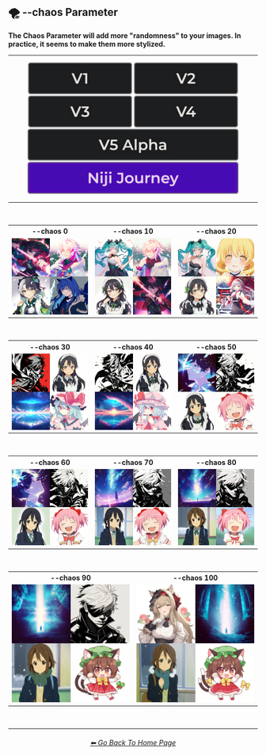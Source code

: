 <h2>🌪 --chaos Parameter</h2>
<b>The Chaos Parameter will add more "randomness" to your images. In practice, it seems to make them more stylized.</b>
<br>

<hr><!--------------->

<div align="center">

[<img src="/Images/Repo_Parts/Buttons/Version_Buttons/button_version_V1_inactive.webp?raw=true" alt="MidJourney V1" height="64" />](/Pages/MJ_V1/Comparison_Pages/Parameters/Chaos_Comparison.md)
[<img src="/Images/Repo_Parts/Buttons/Version_Buttons/button_version_V2_inactive.webp?raw=true" alt="MidJourney V2" height="64" />](/Pages/MJ_V2/Comparison_Pages/Parameters/Chaos_Comparison.md)
[<img src="/Images/Repo_Parts/Buttons/Version_Buttons/button_version_V3_inactive.webp?raw=true" alt="MidJourney V3" height="64" />](/Pages/MJ_V3/Comparison_Pages/Parameters/Chaos_Comparison.md)
[<img src="/Images/Repo_Parts/Buttons/Version_Buttons/button_version_V4_inactive.webp?raw=true" alt="MidJourney V4" height="64" />](/Pages/MJ_V4/Comparison_Pages/Parameters/Chaos_Comparison/Chaos_Comparison.md)
<br>
[<img src="/Images/Repo_Parts/Buttons/Version_Buttons/button_version_V5_Alpha_inactive_half.webp?raw=true" alt="MidJourney V5" height="64" />](/Pages/MJ_V5/Comparison_Pages/Parameters/Chaos_Comparison.md)
[<img src="/Images/Repo_Parts/Buttons/Version_Buttons/button_version_niji_active_half.webp?raw=true" alt="Niji Journey" height="64" />]()

</div>

<hr>
<br>

<div align="center">

<table>
	<tr align=center valign=middle>
		<th>--chaos 0</th>
		<th>--chaos 10</th>
		<th>--chaos 20</th>
	</tr>
	<tr align=center valign=middle>
		<td>
			<img src="/Images/Niji_Journey/Comparison_Page_Images/Chaos_Comparison/Anime_chaos_0.webp?raw=true" width="256" />
		</td>
		<td>
			<img src="/Images/Niji_Journey/Comparison_Page_Images/Chaos_Comparison/Anime_chaos_10.webp?raw=true" width="256" />
		</td>
		<td>
			<img src="/Images/Niji_Journey/Comparison_Page_Images/Chaos_Comparison/Anime_chaos_20.webp?raw=true" width="256" />
		</td>
	</tr>
</table>

<br>

<table>
	<tr align=center valign=middle>
		<th>--chaos 30</th>
		<th>--chaos 40</th>
		<th>--chaos 50</th>
	</tr>
	<tr align=center valign=middle>
		<td>
			<img src="/Images/Niji_Journey/Comparison_Page_Images/Chaos_Comparison/Anime_chaos_30.webp?raw=true" width="256" />
		</td>
		<td>
			<img src="/Images/Niji_Journey/Comparison_Page_Images/Chaos_Comparison/Anime_chaos_40.webp?raw=true" width="256" />
		</td>
		<td>
			<img src="/Images/Niji_Journey/Comparison_Page_Images/Chaos_Comparison/Anime_chaos_50.webp?raw=true" width="256" />
		</td>
	</tr>
</table>

<br>

<table>
	<tr align=center valign=middle>
		<th>--chaos 60</th>
		<th>--chaos 70</th>
		<th>--chaos 80</th>
	</tr>
	<tr align=center valign=middle>
		<td>
			<img src="/Images/Niji_Journey/Comparison_Page_Images/Chaos_Comparison/Anime_chaos_60.webp?raw=true" width="256" />
		</td>
		<td>
			<img src="/Images/Niji_Journey/Comparison_Page_Images/Chaos_Comparison/Anime_chaos_70.webp?raw=true" width="256" />
		</td>
		<td>
			<img src="/Images/Niji_Journey/Comparison_Page_Images/Chaos_Comparison/Anime_chaos_80.webp?raw=true" width="256" />
		</td>
	</tr>
</table>

<br>

<table>
	<tr align=center valign=middle>
		<th>--chaos 90</th>
		<th>--chaos 100</th>
	</tr>
	<tr align=center valign=middle>
		<td>
			<img src="/Images/Niji_Journey/Comparison_Page_Images/Chaos_Comparison/Anime_chaos_90.webp?raw=true" width="256" />
		</td>
		<td>
			<img src="/Images/Niji_Journey/Comparison_Page_Images/Chaos_Comparison/Anime_chaos_100.webp?raw=true" width="256" />
		</td>
	</tr>
</table>

</div>

<br>

<hr><!--------------->
<div align="center">
<h6><a href="/README.md">⬅ Go Back To Home Page</a></h6>
</div>
